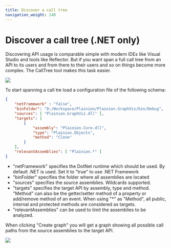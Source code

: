 ```yaml
---
title: Discover a call tree
navigation_weight: 140
---
```


# Discover a call tree (.NET only)

Discovering API usage is comparable simple with modern IDEs like Visual Studio and tools like Reflector. 
But if you want span a full call tree from an API to its users and from there to their users and so on things
become more complex. The CallTree tool makes this task easier.

![](../Screenshots/CallTree.png)

To start spanning a call tre load a configuration file of the following schema:

```json
{
    "netFramework" : "false",
    "binFolder": "D:/Workspace/Plainion/Plainion.GraphViz/bin/Debug",
    "sources": [ "Plainion.GraphViz.dll" ],
    "targets": [
        {
            "assembly": "Plainion.Core.dll",
            "type": "Plainion.Objects",
            "method": "Clone"
        }
    ],
    "relevantAssemblies": [ "Plainion.*" ]
}
```

- "netFramework" specifies the DotNet runtime which should be used. By default .NET is used. Set it to "true" to use .NET Framework
- "binFolder" specifies the folder where all assemblies are located
- "sources" specifies the source assemblies. Wildcards supported.
- "targets" specifies the target API by assembly, type and method. "Method" can also be the getter/setter method
  of a property or add/remove method of an event. When using "*" as "Method", all public, internal and protected 
  methods are considered as targets.
- "relevantAssemblies" can be used to limit the assemblies to be analyzed.

When clicking "Create graph" you will get a graph showing all possible call paths from the source assemblies to the
target API.

![](../Screenshots/CallTree.Tree.png)
